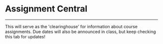 # Assignment Central
---------------------

This will serve as the 'clearinghouse' for information about course assignments. Due dates will also be announced in class, but keep checking this tab for updates!
